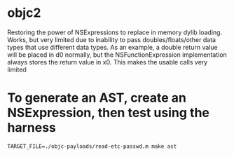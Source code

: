 # objc2
Restoring the power of NSExpressions to replace in memory dylib loading.
Works, but very limited due to inability to pass doubles/floats/other data
types that use different data types. As an example, a double return value will
be placed in d0 normally, but the NSFunctionExpression implementation always
stores the return value in x0. This makes the usable calls very limited


# To generate an AST, create an NSExpression, then test using the harness
```
TARGET_FILE=./objc-payloads/read-etc-passwd.m make ast
```

